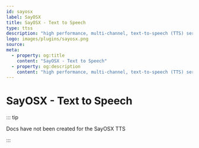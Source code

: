 ```yaml
---
id: sayosx
label: SayOSX
title: SayOSX - Text to Speech
type: ttss
description: "high performance, multi-channel, text-to-speech (TTS) server"
logo: images/plugins/sayosx.png
source:
meta:
  - property: og:title
    content: "SayOSX - Text to Speech"
  - property: og:description
    content: "high performance, multi-channel, text-to-speech (TTS) server"
---
```


# SayOSX - Text to Speech

<PluginLogo/>

::: tip

Docs have not been created for the SayOSX TTS

:::

<EditPageLink/>
